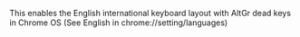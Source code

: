 This enables the English international keyboard layout with AltGr dead keys in Chrome OS (See English in chrome://setting/languages)
